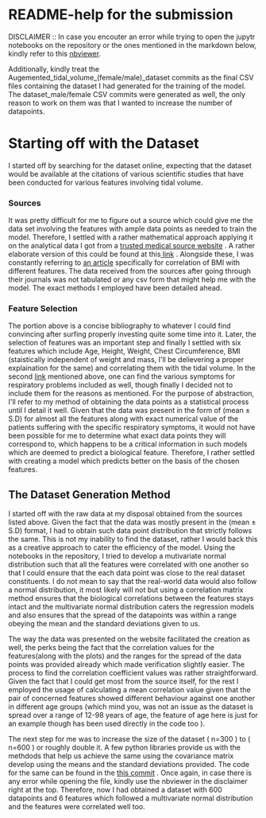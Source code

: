 # README-help for the submission

DISCLAIMER :: In case you encouter an error while trying to open the jupytr notebooks on the repository or the ones mentioned in the markdown below, kindly refer to this [nbviewer](https://nbviewer.org/github/himeshps/Tidal_Volume_Submission_230478/tree/main/).

Additionally, kindly treat the Augemented_tidal_volume_(female/male)_dataset commits as the final CSV files containing the dataset I had generated for the training of the model. The dataset_male/female CSV commits were generated as well, the only reason to work on them was that I wanted to increase the number of datapoints.

<h1>Starting off with the Dataset</h1>

I started off by searching for the dataset online, expecting that the dataset would be available at the citations of various scientific studies that have been conducted for various features involving tidal volume.

<h3>Sources</h3>

It was pretty difficult for me to figure out a source which could give me the data set involving the features with ample data points as needed to train the model. Therefore, I settled with a rather mathematical approach applying it on the analytical data I got from a [trusted medical source website](https://www.sciencedirect.com/science/article/pii/S1746809422003238?via%3Dihub) . A rather elaborate version of this could be found at this[ link](https://journals.lww.com/md-journal/fulltext/2023/11240/a_prospective_study_on_the_precision_of_height.32.aspx#) . Alongside these, I was constantly referring to [an article](https://www.researchgate.net/figure/CORRELATIONS-BETWEEN-BODY-HEIGHT-BODY-WEIGHT-BMI-AND-TSF_tbl2_26724686) specifically for correlation of BMI with different features. The data received from the sources after going through their journals was not tabulated or any csv form that might help me with the model. The exact methods I employed have been detailed ahead.

<h3>Feature Selection</h3>

The portion above is a concise bibliography to whatever I could find convincing after surfing properly investing quite some time into it. Later, the selection of features was an important step and finally I settled with six features which include Age, Height, Weight, Chest Circumference, BMI (staistically independent of weight and mass, I'll be delievering a proper explaination for the same) and correlating them with the tidal volume. In the second [link](https://journals.lww.com/md-journal/fulltext/2023/11240/a_prospective_study_on_the_precision_of_height.32.aspx#) mentioned above, one can find the various symptoms for respiratory problems included as well, though finally I decided not to include them for the reasons as mentioned. For the purpose of abstraction, I'll refer to my method of obtaining the data points as a statistical process until I detail it well. Given that the data was present in the form of (mean ± S.D) for almost all the features along with exact numerical value of the patients suffering with the specific respiratory symptoms, it would not have been possible for me to determine what exact data points they will correspond to, which happens to be a critical information in such models which are deemed to predict a biological feature. Therefore, I rather settled with creating a model which predicts better on the basis of the chosen features.

<h2>The Dataset Generation Method</h2>

I started off with the raw data at my disposal obtained from the sources listed above. Given the fact that the data was mostly present in the (mean ± S.D) format, I had to obtain such data point distribution that strictly follows the same. This is not my inability to find the dataset, rather I would back this as a creative approach to cater the efficiency of the model. Using the notebooks in the repository, I tried to develop a mutivariate normal distribution such that all the features were correlated with one another so that I could ensure that the each data point was close to the real dataset constituents. I do not mean to say that the real-world data would also follow a normal distribution, it most likely will not but using a correlation matrix method ensures that the biological correlations between the features stays intact and the multivariate normal distribution caters the regression models and also ensures that the spread of the datapoints was within a range obeying the mean and the standard deviations given to us. 

The way the data was presented on the website facilitated the creation as well, the perks being the fact that the correlation values for the features(along with the plots) and the ranges for the spread of the data points was provided already which made verification slightly easier. The process to find the correlation coefficient values was rather straightforward. Given the fact that I could get most from the source itself, for the rest I employed the usage of calculating a mean correlation value given that the pair of concerned features showed different behaviour against one another in different age groups (which mind you, was not an issue as the dataset is spread over a range of 12-98 years of age, the feature of age here is just for an example though has been used directly in the code too ).

The next step for me was to increase the size of the dataset ( n=300 ) to ( n=600 ) or roughly double it. A few python libraries provide us with the methdods that help us achieve the same using the covariance matrix develop using the means and the standard deviations provided. The code for the same can be found in the [this commit](https://github.com/himeshps/Tidal_Volume_Submission_230478/blob/main/FinalAugmentedMaleDatasetGenerator.ipynb) . Once again, in case there is any error while opening the file, kindly use the nbviewer in the disclaimer right at the top. Therefore, now I had obtained a dataset with 600 datapoints and 6 features which followed a multivariate normal distribution and the features were correlated well too.
